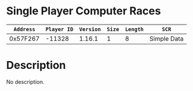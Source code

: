 # Single Player Computer Races

| `Address` | `Player ID` | `Version` | `Size` | `Length` | `SCR` |
| ---------- | ----------- | --------- | ------ | -------- | ---- |
| 0x57F267 | -11328 | 1.16.1 | 1 | 8 | Simple Data |

# Description

No description.